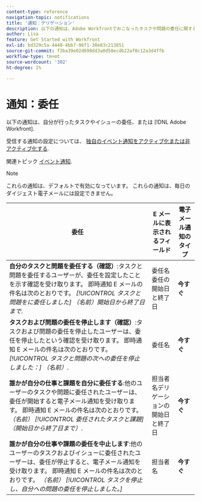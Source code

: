 ```yaml
---
content-type: reference
navigation-topic: notifications
title: '通知：デリゲーション'
description: 以下の通知は、Adobe Workfrontでおこなったタスクや問題の委任に関する情報を提供します。
author: Lisa
feature: Get Started with Workfront
exl-id: bd329c5a-4440-4bb7-96f1-30e83c213851
source-git-commit: f3ba39e02d690dd3a0d50ecdb22af0c12a3d4ffb
workflow-type: tm+mt
source-wordcount: '302'
ht-degree: 1%

---
```


# 通知：委任

以下の通知は、自分が行ったタスクやイシューの委任、または [!DNL Adobe Workfront].

受信する通知の設定については、 [独自のイベント通知をアクティブ化または非アクティブ化する](activate-or-deactivate-your-own-event-notifications.md).

関連トピック [イベント通知](event-notifications.md).

>[!NOTE]
>
>これらの通知は、デフォルトで有効になっています。 これらの通知は、毎日のダイジェスト電子メールには設定できません。

| 委任 | E メールに表示されるフィールド | 電子メール通知のタイプ |
|------------------------------------------------------------------------------------------------------------------------------------------------------------------------------------------------------------------------------------------------------------------------------------------------|-----------------------------------------------------|----------------------------|
| **自分のタスクと問題を委任する（確認）**:タスクと問題を委任するユーザーが、委任を設定したことを示す確認を受け取ります。 即時通知 E メールの件名は次のとおりです。 *[!UICONTROL タスクと問題をに委任しました] （名前）開始日から終了日まで*. | 委任名委任の開始日と終了日 | **今すぐ** |
| **タスクおよび問題の委任を停止します（確認）**:タスクおよび問題の委任を停止したユーザーは、委任を停止したという確認を受け取ります。 即時通知 E メールの件名は次のとおりです。 *[!UICONTROL タスクと問題の次への委任を停止しました：] （名前）*. | 委任名 | **今すぐ** |
| **誰かが自分の仕事と課題を自分に委任する**:他のユーザーのタスクや問題に委任されたユーザーは、委任が開始すると電子メール通知を受け取ります。 即時通知 E メールの件名は次のとおりです。 *（名前） [!UICONTROL 委任されたタスクと課題] （開始日から終了日まで）*. | 担当者名デリゲーションの開始日と終了日 | **今すぐ** |
| **誰かが自分の仕事や課題の委任を中止します**:他のユーザーのタスクおよびイシューに委任されたユーザーは、委任が停止すると、電子メール通知を受け取ります。 即時通知 E メールの件名は次のとおりです。 *（名前） [!UICONTROL タスクを停止し、自分への問題の委任を停止しました。]* | 担当者名 | **今すぐ** |
